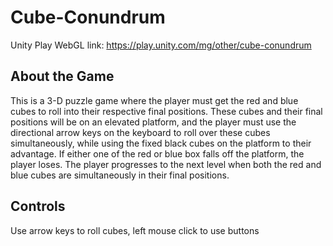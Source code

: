 # Cube-Conundrum
Unity Play WebGL link: https://play.unity.com/mg/other/cube-conundrum

## About the Game
This is a 3-D puzzle game where the player must get the red and blue cubes to roll into their respective final positions. These cubes and their final positions will be on an elevated platform, and the player must use the directional arrow keys on the keyboard to roll over these cubes simultaneously, while using the fixed black cubes on the platform to their advantage. If either one of the red or blue box falls off the platform, the player loses. The player progresses to the next level when both the red and blue cubes are simultaneously in their final positions.

## Controls
Use arrow keys to roll cubes, left mouse click to use buttons
